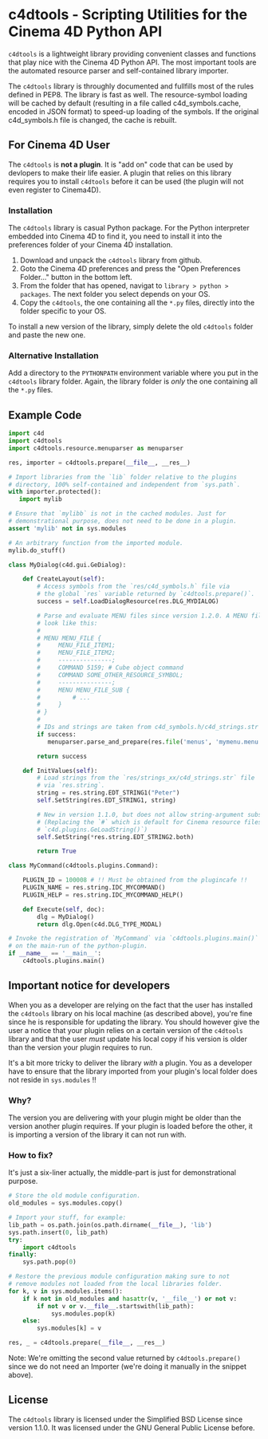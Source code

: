 c4dtools - Scripting Utilities for the Cinema 4D Python API
===========================================================

`c4dtools` is a lightweight library providing convenient classes and functions
that play nice with the Cinema 4D Python API. The most important tools are the
automated resource parser and self-contained library importer.

The `c4dtools` library is throughly documented and fullfills most of the rules
defined in PEP8. The library is fast as well. The resource-symbol loading will
be cached by default (resulting in a file called c4d_symbols.cache, encoded
in JSON format) to speed-up loading of the symbols. If the original c4d_symbols.h
file is changed, the cache is rebuilt.

## For Cinema 4D User

The `c4dtools` is **not a plugin**. It is "add on" code that can be used by devlopers
to make their life easier. A plugin that relies on this library requires you to install
`c4dtools` before it can be used (the plugin will not even register to Cinema4D).

### Installation

The `c4dtools` library is casual Python package. For the Python interpreter
embedded into Cinema 4D to find it, you need to install it into the preferences
folder of your Cinema 4D installation.

1. Download and unpack the `c4dtools` library from github.
2. Goto the Cinema 4D preferences and press the "Open Preferences Folder..."
   button in the bottom left.
3. From the folder that has opened, navigat to `library > python > packages`.
   The next folder you select depends on your OS.
4. Copy the `c4dtools`, the one containing all the `*.py` files, directly into
   the folder specific to your OS.

To install a new version of the library, simply delete the old `c4dtools` folder
and paste the new one.

### Alternative Installation

Add a directory to the `PYTHONPATH` environment variable where you put in the
`c4dtools` library folder. Again, the library folder is *only* the one containing
all the `*.py` files.

## Example Code

```python
import c4d
import c4dtools
import c4dtools.resource.menuparser as menuparser

res, importer = c4dtools.prepare(__file__, __res__)

# Import libraries from the `lib` folder relative to the plugins
# directory, 100% self-contained and independent from `sys.path`.
with importer.protected():
   import mylib

# Ensure that `mylibb` is not in the cached modules. Just for
# demonstrational purpose, does not need to be done in a plugin.
assert 'mylib' not in sys.modules

# An arbitrary function from the imported module.
mylib.do_stuff()

class MyDialog(c4d.gui.GeDialog):

    def CreateLayout(self):
        # Access symbols from the `res/c4d_symbols.h` file via
        # the global `res` variable returned by `c4dtools.prepare()`.
        success = self.LoadDialogResource(res.DLG_MYDIALOG)

        # Parse and evaluate MENU files since version 1.2.0. A MENU file might
        # look like this:
        #
        # MENU MENU_FILE {
        #     MENU_FILE_ITEM1;
        #     MENU_FILE_ITEM2;
        #     ---------------;
        #     COMMAND 5159; # Cube object command
        #     COMMAND SOME_OTHER_RESOURCE_SYMBOL;
        #     ---------------;
        #     MENU MENU_FILE_SUB {
        #         # ...
        #     }
        # }
        #
        # IDs and strings are taken from c4d_symbols.h/c4d_strings.str respectively.
        if success:
           menuparser.parse_and_prepare(res.file('menus', 'mymenu.menu'), self, res)

        return success

    def InitValues(self):
        # Load strings from the `res/strings_xx/c4d_strings.str` file
        # via `res.string`.
        string = res.string.EDT_STRING1("Peter")
        self.SetString(res.EDT_STRING1, string)

        # New in version 1.1.0, but does not allow string-argument substitution.
        # (Replacing the `#` which is default for Cinema resource files, see
        # `c4d.plugins.GeLoadString()`)
        self.SetString(*res.string.EDT_STRING2.both)

        return True

class MyCommand(c4dtools.plugins.Command):

    PLUGIN_ID = 100008 # !! Must be obtained from the plugincafe !!
    PLUGIN_NAME = res.string.IDC_MYCOMMAND()
    PLUGIN_HELP = res.string.IDC_MYCOMMAND_HELP()

    def Execute(self, doc):
        dlg = MyDialog()
        return dlg.Open(c4d.DLG_TYPE_MODAL)

# Invoke the registration of `MyCommand` via `c4dtools.plugins.main()`
# on the main-run of the python-plugin.
if __name__ == '__main__':
    c4dtools.plugins.main()
```

## Important notice for developers

When you as a developer are relying on the fact that the user has installed
the `c4dtools` library on his local machine (as described above), you're fine
since he is responsible for updating the library. You should however give the
user a notice that your plugin relies on a certain version of the `c4dtools`
library and that the user *must* update his local copy if his version is
older than the version your plugin requires to run.

It's a bit more tricky to deliver the library *with* a plugin. You as a
developer have to ensure that the library imported from your plugin's local
folder does not reside in `sys.modules` !!

### Why?

The version you are delivering with your plugin might be older than the
version another plugin requires. If your plugin is loaded before the other,
it is importing a version of the library it can not run with.

### How to fix?

It's just a six-liner actually, the middle-part is just for demonstrational
purpose.

```python
# Store the old module configuration.
old_modules = sys.modules.copy()

# Import your stuff, for example:
lib_path = os.path.join(os.path.dirname(__file__), 'lib')
sys.path.insert(0, lib_path)
try:
    import c4dtools
finally:
    sys.path.pop(0)

# Restore the previous module configuration making sure to not
# remove modules not loaded from the local libraries folder.
for k, v in sys.modules.items():
    if k not in old_modules and hasattr(v, '__file__') or not v:
        if not v or v.__file__.startswith(lib_path):
            sys.modules.pop(k)
    else:
        sys.modules[k] = v

res, _ = c4dtools.prepare(__file__, __res__)
```

Note: We're omitting the second value returned by `c4dtools.prepare()` since we do
not need an Importer (we're doing it manually in the snippet above).

## License

The `c4dtools` library is licensed under the Simplified BSD License since
version 1.1.0. It was licensed under the GNU General Public License before.

  [1]: https://github.com/NiklasRosenstein/XPAT


